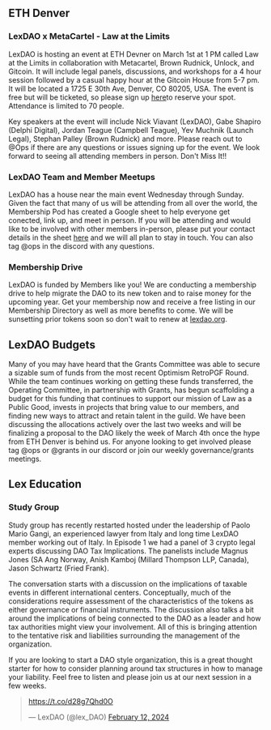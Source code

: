 ## ETH Denver

### LexDAO x MetaCartel - Law at the Limits
LexDAO is hosting an event at ETH Devner on March 1st at 1 PM called Law at the Limits in collaboration with Metacartel, Brown Rudnick, Unlock, and Gitcoin.  It will include legal panels, discussions, and workshops for a 4 hour session followed by a casual happy hour at the Gitcoin House from 5-7 pm.  It will be located a 1725 E 30th Ave, Denver, CO 80205, USA.  The event is free but will be ticketed, so please sign up [here](https://app.unlock-protocol.com/event/law-at-the-limits-denver-2024)to reserve your spot.  Attendance is limited to 70 people.  

Key speakers at the event will include Nick Viavant (LexDAO), Gabe Shapiro (Delphi Digital), Jordan Teague (Campbell Teague), Yev Muchnik (Launch Legal), Stephan Palley (Brown Rudnick) and more. Please reach out to @Ops if there are any questions or issues signing up for the event.  We look forward to seeing all attending members in person.  Don't Miss It!!

### LexDAO Team and Member Meetups
LexDAO has a house near the main event Wednesday through Sunday.  Given the fact that many of us will be attending from all over the world, the Membership Pod has created a Google sheet to help everyone get conected, link up, and meet in person.  If you will be attending and would like to be involved with other members in-person, please put your contact details in the sheet [here](https://docs.google.com/spreadsheets/d/1_MZQ4oiu2T7hvcyuLdusBldQhyapFRg4cPMHWZyLdIk/edit?usp=sharing) and we will all plan to stay in touch.  You can also tag @ops in the discord with any questions.

### Membership Drive
LexDAO is funded by Members like you!  We are conducting a membership drive to help migrate the DAO to its new token and to raise money for the upcoming year.  Get your membership now and receive a free listing in our Membership Directory as well as more benefits to come.  We will be sunsetting prior tokens soon so don't wait to renew at [lexdao.org](https://lexdao.org/membership/).

## LexDAO Budgets
Many of you may have heard that the Grants Committee was able to secure a sizable sum of funds from the most recent Optimism RetroPGF Round.  While the team continues working on getting these funds transferred, the Operating Committee, in partnership with Grants, has begun scaffolding a budget for this funding that continues to support our mission of Law as a Public Good, invests in projects that bring value to our members, and finding new ways to attract and retain talent in the guild.  We have been discussing the allocations actively over the last two weeks and will be finalizing a proposal to the DAO likely the week of March 4th once the hype from ETH Denver is behind us.  For anyone looking to get involved please tag @ops or @grants in our discord or join our weekly governance/grants meetings.

## Lex Education 
### Study Group
Study group has recently restarted hosted under the leadership of Paolo Mario Gangi, an experienced lawyer from Italy and long time LexDAO member working out of Italy.  In Episode 1 we had a panel of 3 crypto legal experts discussing DAO Tax Implications.  The panelists include Magnus Jones (SA Ang Norway, Anish Kamboj (Millard Thompson LLP, Canada),  Jason Schwartz (Fried Frank).  

The conversation starts with a discussion on the implications of taxable events in different international centers.  Conceptually, much of the considerations require assessment of the characteristics of the tokens as either governance or financial instruments.  The discussion also talks a bit around the implications of being connected to the DAO as a leader and how tax authorities might view your involvement.  All of this is bringing attention to the tentative risk and liabilities surrounding the management of the organization.  

If you are looking to start a DAO style organization, this is a great thought starter for how to consider planning around tax structures in how to manage your liability.  Feel free to listen and please join us at our next session in a few weeks.

<blockquote class="twitter-tweet"><p lang="zxx" dir="ltr"><a href="https://t.co/d28g7Qhd0O">https://t.co/d28g7Qhd0O</a></p>&mdash; LexDAO (@lex_DAO) <a href="https://twitter.com/lex_DAO/status/1757072866032435229?ref_src=twsrc%5Etfw">February 12, 2024</a></blockquote> <script async src="https://platform.twitter.com/widgets.js" charset="utf-8"></script>
